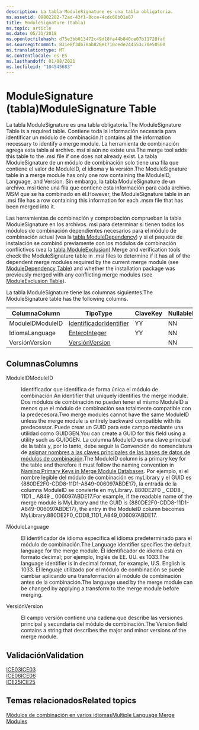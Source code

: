 ```yaml
---
description: La tabla ModuleSignature es una tabla obligatoria.
ms.assetid: 09802282-72ad-43f1-8cce-4cdc68b01e87
title: ModuleSignature (tabla)
ms.topic: article
ms.date: 05/31/2018
ms.openlocfilehash: d75e3bb013472c49d18fa44b840ce07b11728faf
ms.sourcegitcommit: 831e8f3db78ab820e1710cede244553c70e50500
ms.translationtype: MT
ms.contentlocale: es-ES
ms.lasthandoff: 01/08/2021
ms.locfileid: "104545683"
---
```

# <a name="modulesignature-table"></a><span data-ttu-id="b9774-103">ModuleSignature (tabla)</span><span class="sxs-lookup"><span data-stu-id="b9774-103">ModuleSignature Table</span></span>

<span data-ttu-id="b9774-104">La tabla ModuleSignature es una tabla obligatoria.</span><span class="sxs-lookup"><span data-stu-id="b9774-104">The ModuleSignature Table is a required table.</span></span> <span data-ttu-id="b9774-105">Contiene toda la información necesaria para identificar un módulo de combinación.</span><span class="sxs-lookup"><span data-stu-id="b9774-105">It contains all the information necessary to identify a merge module.</span></span> <span data-ttu-id="b9774-106">La herramienta de combinación agrega esta tabla al archivo. msi si aún no existe una.</span><span class="sxs-lookup"><span data-stu-id="b9774-106">The merge tool adds this table to the .msi file if one does not already exist.</span></span> <span data-ttu-id="b9774-107">La tabla ModuleSignature de un módulo de combinación solo tiene una fila que contiene el valor de ModuleID, el idioma y la versión.</span><span class="sxs-lookup"><span data-stu-id="b9774-107">The ModuleSignature table in a merge module has only one row containing the ModuleID, Language, and Version.</span></span> <span data-ttu-id="b9774-108">Sin embargo, la tabla ModuleSignature de un archivo. msi tiene una fila que contiene esta información para cada archivo. MSM que se ha combinado en él.</span><span class="sxs-lookup"><span data-stu-id="b9774-108">However, the ModuleSignature table in an .msi file has a row containing this information for each .msm file that has been merged into it.</span></span>

<span data-ttu-id="b9774-109">Las herramientas de combinación y comprobación comprueban la tabla ModuleSignature en los archivos. msi para determinar si tienen todos los módulos de combinación dependientes necesarios para el módulo de combinación actual (vea la [tabla ModuleDependency](moduledependency-table.md)) y si el paquete de instalación se combinó previamente con los módulos de combinación conflictivos (vea la [tabla ModuleExclusion](moduleexclusion-table.md)).</span><span class="sxs-lookup"><span data-stu-id="b9774-109">Merge and verification tools check the ModuleSignature table in .msi files to determine if it has all of the dependent merge modules required by the current merge module (see [ModuleDependency Table](moduledependency-table.md)) and whether the installation package was previously merged with any conflicting merge modules (see [ModuleExclusion Table](moduleexclusion-table.md)).</span></span>

<span data-ttu-id="b9774-110">La tabla ModuleSignature tiene las columnas siguientes.</span><span class="sxs-lookup"><span data-stu-id="b9774-110">The ModuleSignature table has the following columns.</span></span>



| <span data-ttu-id="b9774-111">Columna</span><span class="sxs-lookup"><span data-stu-id="b9774-111">Column</span></span>   | <span data-ttu-id="b9774-112">Tipo</span><span class="sxs-lookup"><span data-stu-id="b9774-112">Type</span></span>                         | <span data-ttu-id="b9774-113">Clave</span><span class="sxs-lookup"><span data-stu-id="b9774-113">Key</span></span> | <span data-ttu-id="b9774-114">Nullable</span><span class="sxs-lookup"><span data-stu-id="b9774-114">Nullable</span></span> |
|----------|------------------------------|-----|----------|
| <span data-ttu-id="b9774-115">ModuleID</span><span class="sxs-lookup"><span data-stu-id="b9774-115">ModuleID</span></span> | [<span data-ttu-id="b9774-116">Identificador</span><span class="sxs-lookup"><span data-stu-id="b9774-116">Identifier</span></span>](identifier.md) | <span data-ttu-id="b9774-117">Y</span><span class="sxs-lookup"><span data-stu-id="b9774-117">Y</span></span>   | <span data-ttu-id="b9774-118">N</span><span class="sxs-lookup"><span data-stu-id="b9774-118">N</span></span>        |
| <span data-ttu-id="b9774-119">Idioma</span><span class="sxs-lookup"><span data-stu-id="b9774-119">Language</span></span> | [<span data-ttu-id="b9774-120">Entero</span><span class="sxs-lookup"><span data-stu-id="b9774-120">Integer</span></span>](integer.md)       | <span data-ttu-id="b9774-121">Y</span><span class="sxs-lookup"><span data-stu-id="b9774-121">Y</span></span>   | <span data-ttu-id="b9774-122">N</span><span class="sxs-lookup"><span data-stu-id="b9774-122">N</span></span>        |
| <span data-ttu-id="b9774-123">Versión</span><span class="sxs-lookup"><span data-stu-id="b9774-123">Version</span></span>  | [<span data-ttu-id="b9774-124">Versión</span><span class="sxs-lookup"><span data-stu-id="b9774-124">Version</span></span>](version.md)       |     | <span data-ttu-id="b9774-125">N</span><span class="sxs-lookup"><span data-stu-id="b9774-125">N</span></span>        |



 

## <a name="columns"></a><span data-ttu-id="b9774-126">Columnas</span><span class="sxs-lookup"><span data-stu-id="b9774-126">Columns</span></span>

<dl> <dt>

<span data-ttu-id="b9774-127"><span id="ModuleID"></span><span id="moduleid"></span><span id="MODULEID"></span>ModuleID</span><span class="sxs-lookup"><span data-stu-id="b9774-127"><span id="ModuleID"></span><span id="moduleid"></span><span id="MODULEID"></span>ModuleID</span></span>
</dt> <dd>

<span data-ttu-id="b9774-128">Identificador que identifica de forma única el módulo de combinación.</span><span class="sxs-lookup"><span data-stu-id="b9774-128">An identifier that uniquely identifies the merge module.</span></span> <span data-ttu-id="b9774-129">Dos módulos de combinación no pueden tener el mismo ModuleID a menos que el módulo de combinación sea totalmente compatible con la predecesora.</span><span class="sxs-lookup"><span data-stu-id="b9774-129">Two merge modules cannot have the same ModuleID unless the merge module is entirely backward compatible with its predecessor.</span></span> <span data-ttu-id="b9774-130">Puede crear un GUID para este campo mediante una utilidad como GUIDGEN.</span><span class="sxs-lookup"><span data-stu-id="b9774-130">You can create a GUID for this field using a utility such as GUIDGEN.</span></span> <span data-ttu-id="b9774-131">La columna ModuleID es una clave principal de la tabla y, por lo tanto, debe seguir la Convención de nomenclatura de [asignar nombres a las claves principales de las bases de datos de módulos de combinación](naming-primary-keys-in-merge-module-databases.md).</span><span class="sxs-lookup"><span data-stu-id="b9774-131">The ModuleID column is a primary key for the table and therefore it must follow the naming convention in [Naming Primary Keys in Merge Module Databases](naming-primary-keys-in-merge-module-databases.md).</span></span> <span data-ttu-id="b9774-132">Por ejemplo, si el nombre legible del módulo de combinación es myLibrary y el GUID es {880DE2F0-CDD8-11D1-A849-006097ABDE17}, la entrada de la columna ModuleID se convierte en myLibrary. 880DE2F0 \_ CDD8 \_ 11D1 \_ A849 \_ 006097ABDE17.</span><span class="sxs-lookup"><span data-stu-id="b9774-132">For example, if the readable name of the merge module is MyLibrary and the GUID is {880DE2F0-CDD8-11D1-A849-006097ABDE17}, the entry in the ModuleID column becomes MyLibrary.880DE2F0\_CDD8\_11D1\_A849\_006097ABDE17.</span></span>

</dd> <dt>

<span data-ttu-id="b9774-133"><span id="Language"></span><span id="language"></span><span id="LANGUAGE"></span>Módulo</span><span class="sxs-lookup"><span data-stu-id="b9774-133"><span id="Language"></span><span id="language"></span><span id="LANGUAGE"></span>Language</span></span>
</dt> <dd>

<span data-ttu-id="b9774-134">El identificador de idioma especifica el idioma predeterminado para el módulo de combinación.</span><span class="sxs-lookup"><span data-stu-id="b9774-134">The Language identifier specifies the default language for the merge module.</span></span> <span data-ttu-id="b9774-135">El identificador de idioma está en formato decimal; por ejemplo, Inglés de EE. UU. es 1033.</span><span class="sxs-lookup"><span data-stu-id="b9774-135">The language identifier is in decimal format, for example, U.S. English is 1033.</span></span> <span data-ttu-id="b9774-136">El lenguaje utilizado por el módulo de combinación se puede cambiar aplicando una transformación al módulo de combinación antes de la combinación.</span><span class="sxs-lookup"><span data-stu-id="b9774-136">The language used by the merge module can be changed by applying a transform to the merge module before merging.</span></span>

</dd> <dt>

<span data-ttu-id="b9774-137"><span id="Version"></span><span id="version"></span><span id="VERSION"></span>Versión</span><span class="sxs-lookup"><span data-stu-id="b9774-137"><span id="Version"></span><span id="version"></span><span id="VERSION"></span>Version</span></span>
</dt> <dd>

<span data-ttu-id="b9774-138">El campo versión contiene una cadena que describe las versiones principal y secundaria del módulo de combinación.</span><span class="sxs-lookup"><span data-stu-id="b9774-138">The Version field contains a string that describes the major and minor versions of the merge module.</span></span>

</dd> </dl>

## <a name="validation"></a><span data-ttu-id="b9774-139">Validación</span><span class="sxs-lookup"><span data-stu-id="b9774-139">Validation</span></span>

<dl>

[<span data-ttu-id="b9774-140">ICE03</span><span class="sxs-lookup"><span data-stu-id="b9774-140">ICE03</span></span>](ice03.md)  
[<span data-ttu-id="b9774-141">ICE06</span><span class="sxs-lookup"><span data-stu-id="b9774-141">ICE06</span></span>](ice06.md)  
[<span data-ttu-id="b9774-142">ICE25</span><span class="sxs-lookup"><span data-stu-id="b9774-142">ICE25</span></span>](ice25.md)  
</dl>

## <a name="related-topics"></a><span data-ttu-id="b9774-143">Temas relacionados</span><span class="sxs-lookup"><span data-stu-id="b9774-143">Related topics</span></span>

<dl> <dt>

[<span data-ttu-id="b9774-144">Módulos de combinación en varios idiomas</span><span class="sxs-lookup"><span data-stu-id="b9774-144">Multiple Language Merge Modules</span></span>](multiple-language-merge-modules.md)
</dt> </dl>

 

 



